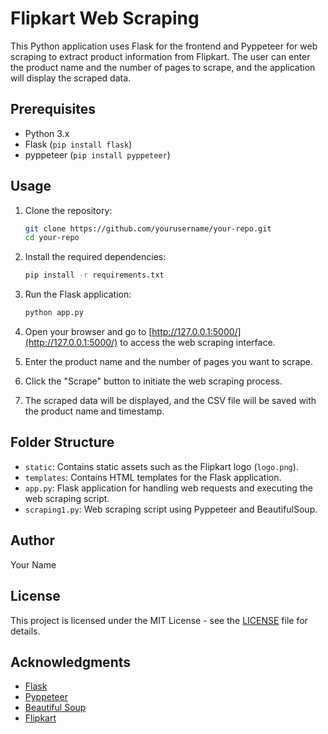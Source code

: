 # Flipkart Web Scraping

This Python application uses Flask for the frontend and Pyppeteer for web scraping to extract product information from Flipkart. The user can enter the product name and the number of pages to scrape, and the application will display the scraped data.

## Prerequisites

- Python 3.x
- Flask (`pip install flask`)
- pyppeteer (`pip install pyppeteer`)

## Usage

1. Clone the repository:

    ```bash
    git clone https://github.com/yourusername/your-repo.git
    cd your-repo
    ```

2. Install the required dependencies:

    ```bash
    pip install -r requirements.txt
    ```

3. Run the Flask application:

    ```bash
    python app.py
    ```

4. Open your browser and go to [http://127.0.0.1:5000/](http://127.0.0.1:5000/) to access the web scraping interface.

5. Enter the product name and the number of pages you want to scrape.

6. Click the "Scrape" button to initiate the web scraping process.

7. The scraped data will be displayed, and the CSV file will be saved with the product name and timestamp.

## Folder Structure

- `static`: Contains static assets such as the Flipkart logo (`logo.png`).
- `templates`: Contains HTML templates for the Flask application.
- `app.py`: Flask application for handling web requests and executing the web scraping script.
- `scraping1.py`: Web scraping script using Pyppeteer and BeautifulSoup.

## Author

Your Name

## License

This project is licensed under the MIT License - see the [LICENSE](LICENSE) file for details.

## Acknowledgments

- [Flask](https://flask.palletsprojects.com/)
- [Pyppeteer](https://github.com/miyakogi/pyppeteer)
- [Beautiful Soup](https://www.crummy.com/software/BeautifulSoup/)
- [Flipkart](https://www.flipkart.com/)
